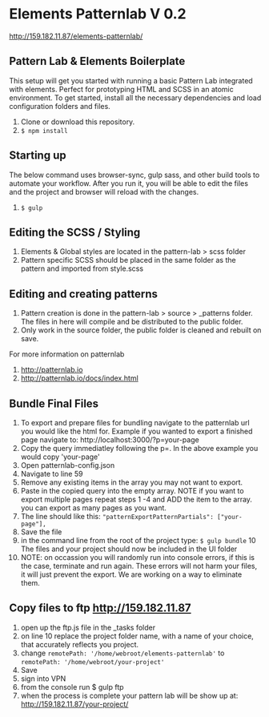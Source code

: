 # Elements Patternlab V 0.2
http://159.182.11.87/elements-patternlab/

## Pattern Lab & Elements Boilerplate
This setup will get you started with running a basic Pattern Lab integrated with elements.  Perfect for prototyping HTML and SCSS in an atomic environment. To get started, install all the necessary dependencies and load configuration folders and files.
1. Clone or download this repository.
2. ``` $ npm install ```


## Starting up
The below command uses browser-sync, gulp sass, and other build tools to automate your workflow.  After you run it, you will be able to edit the files and the project and browser will reload with the changes.

1. ``` $ gulp ```

## Editing the SCSS / Styling

1. Elements & Global styles are located in the pattern-lab > scss folder
2. Pattern specific SCSS should be placed in the same folder as the pattern and imported from style.scss


## Editing and creating patterns

1. Pattern creation is done in the pattern-lab > source > _patterns folder.  The files in here will compile and be distributed to the public folder.
2. Only work in the source folder, the public folder is cleaned and rebuilt on save.

For more information on patternlab
1. http://patternlab.io
2. http://patternlab.io/docs/index.html

## Bundle Final Files

1. To export and prepare files for bundling navigate to the patternlab url you would like the html for.  Example if you wanted to export a finished page navigate to: http://localhost:3000/?p=your-page
2. Copy the query immediatley following the p=.  In the above example you would copy 'your-page'
3. Open patternlab-config.json
4. Navigate to line 59
5. Remove any existing items in the array you may not want to export.
6. Paste in the copied query into the empty array.  NOTE if you want to export multiple pages repeat steps 1 -4 and ADD the item to the array.  you can export as many pages as you want.
7. The line should like this:   ```"patternExportPatternPartials": ["your-page"],```
8. Save the file
9. in the command line from the root of the project type: ```$ gulp bundle```
10 The files and your project should now be included in the UI folder
11. NOTE: on occassion you will randomly run into console errors, if this is the case, terminate and run again.  These errors will not harm your files, it will just prevent the export.  We are working on a way to eliminate them.

## Copy files to ftp http://159.182.11.87
1. open up the ftp.js file in the _tasks folder
2. on line 10 replace the project folder name, with a name of your choice, that accurately reflects you project.
3. change ```remotePath: '/home/webroot/elements-patternlab'```  to ```remotePath: '/home/webroot/your-project'```
4. Save
5. sign into VPN
5. from the console run $ gulp ftp
6. when the process is complete your pattern lab will be show up at: http://159.182.11.87/your-project/